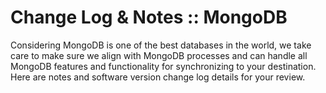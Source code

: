 # Change Log & Notes :: MongoDB

Considering MongoDB is one of the best databases in the world, we take care to make sure we align with MongoDB processes and can handle all MongoDB features and functionality for synchronizing to your destination. Here are notes and software version change log details for your review.
